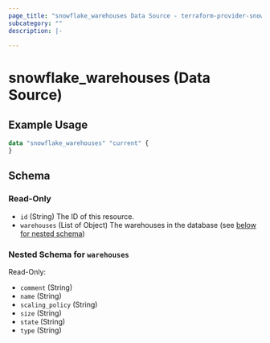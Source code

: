```yaml
---
page_title: "snowflake_warehouses Data Source - terraform-provider-snowflake"
subcategory: ""
description: |-
  
---
```


# snowflake_warehouses (Data Source)



## Example Usage

```terraform
data "snowflake_warehouses" "current" {
}
```

<!-- schema generated by tfplugindocs -->
## Schema

### Read-Only

- `id` (String) The ID of this resource.
- `warehouses` (List of Object) The warehouses in the database (see [below for nested schema](#nestedatt--warehouses))

<a id="nestedatt--warehouses"></a>
### Nested Schema for `warehouses`

Read-Only:

- `comment` (String)
- `name` (String)
- `scaling_policy` (String)
- `size` (String)
- `state` (String)
- `type` (String)
